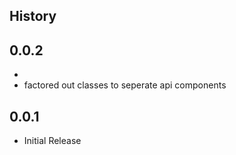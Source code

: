 History
-------

0.0.2
-----
  * 
  * factored out classes to seperate api components

0.0.1
-----
  * Initial Release
